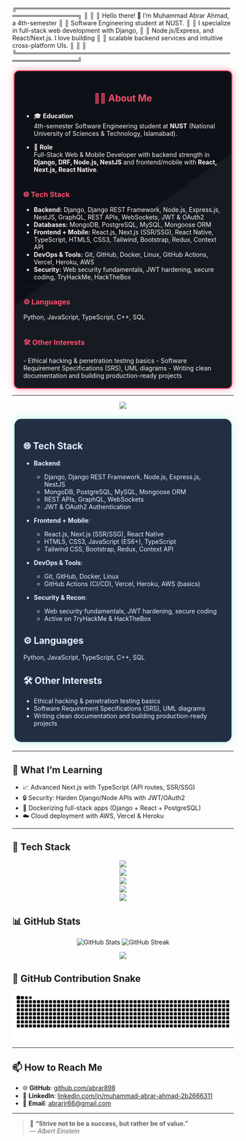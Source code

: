 
  ╔════════════════════════════════════════════════════════════════╗
  ║                                                                ║
  ║    Hello there! 👋 I’m Muhammad Abrar Ahmad, a 4th-semester     ║
  ║    Software Engineering student at NUST.                       ║
  ║    I specialize in full-stack web development with Django,     ║
  ║    Node.js/Express, and React/Next.js. I love building         ║
  ║    scalable backend services and intuitive cross-platform UIs. ║
  ║                                                                ║
  ╚════════════════════════════════════════════════════════════════╝





<div align="center">

  <div style="background: linear-gradient(145deg, #0d1117 50%, #161b22 50%); border: 2px solid #ff4d6d; border-radius: 12px; padding: 20px; width: 90%; max-width: 800px; text-align: left; color: #f8f0f2; box-shadow: 0px 0px 15px rgba(255, 77, 109, 0.5);">

  <h2 align="center" style="color:#ff4d6d;">👨‍💻 About Me</h2>

  - 🎓 <b>Education</b>  
    4th-semester Software Engineering student at <b>NUST</b> (National University of Sciences & Technology, Islamabad).

  - 💼 <b>Role</b>  
    Full-Stack Web & Mobile Developer with backend strength in <b>Django, DRF, Node.js, NestJS</b> and frontend/mobile with <b>React, Next.js, React Native</b>.

  ---

  <h3 style="color:#ff4d6d;">🌐 Tech Stack</h3>

  - <b>Backend:</b> Django, Django REST Framework, Node.js, Express.js, NestJS, GraphQL, REST APIs, WebSockets, JWT & OAuth2  
  - <b>Databases:</b> MongoDB, PostgreSQL, MySQL, Mongoose ORM  
  - <b>Frontend + Mobile:</b> React.js, Next.js (SSR/SSG), React Native, TypeScript, HTML5, CSS3, Tailwind, Bootstrap, Redux, Context API  
  - <b>DevOps & Tools:</b> Git, GitHub, Docker, Linux, GitHub Actions, Vercel, Heroku, AWS  
  - <b>Security:</b> Web security fundamentals, JWT hardening, secure coding, TryHackMe, HackTheBox  

  ---

  <h3 style="color:#ff4d6d;">⚙️ Languages</h3>
  Python, JavaScript, TypeScript, C++, SQL  

  ---

  <h3 style="color:#ff4d6d;">🛠️ Other Interests</h3>
  - Ethical hacking & penetration testing basics  
  - Software Requirement Specifications (SRS), UML diagrams  
  - Writing clean documentation and building production-ready projects  

  </div>
</div>

---
<div align="center">

  <img src="https://img.shields.io/badge/-Portfolio-black?style=for-the-badge&logo=github&logoColor=white" />

  <div style="background: rgba(10, 25, 47, 0.9); border-radius: 15px; padding: 20px; width: 90%; max-width: 700px; margin: 20px auto; color: #E6F1FF; box-shadow: 0px 0px 15px rgba(100, 255, 218, 0.5); backdrop-filter: blur(10px); text-align: left;">

  ## 🌐 Tech Stack  
  - **Backend**:  
    - Django, Django REST Framework, Node.js, Express.js, NestJS  
    - MongoDB, PostgreSQL, MySQL, Mongoose ORM  
    - REST APIs, GraphQL, WebSockets  
    - JWT & OAuth2 Authentication  

  - **Frontend + Mobile**:  
    - React.js, Next.js (SSR/SSG), React Native  
    - HTML5, CSS3, JavaScript (ES6+), TypeScript  
    - Tailwind CSS, Bootstrap, Redux, Context API  

  - **DevOps & Tools**:  
    - Git, GitHub, Docker, Linux  
    - GitHub Actions (CI/CD), Vercel, Heroku, AWS (basics)  

  - **Security & Recon**:  
    - Web security fundamentals, JWT hardening, secure coding  
    - Active on TryHackMe & HackTheBox  

  ## ⚙️ Languages  
  Python, JavaScript, TypeScript, C++, SQL  

  ## 🛠️ Other Interests  
  - Ethical hacking & penetration testing basics  
  - Software Requirement Specifications (SRS), UML diagrams  
  - Writing clean documentation and building production-ready projects  

  </div>
</div>

---

## 🎯 What I’m Learning
- 📈 Advanced Next.js with TypeScript (API routes, SSR/SSG)  
- 🔒 Security: Harden Django/Node APIs with JWT/OAuth2  
- 🐳 Dockerizing full-stack apps (Django + React + PostgreSQL)  
- ☁️ Cloud deployment with AWS, Vercel & Heroku  


---
## 🚀 Tech Stack

<p align="center">
  <img src="https://skillicons.dev/icons?i=python,django,fastapi,nodejs,express,nestjs,graphql" height="50" />
  <br/>
  <img src="https://skillicons.dev/icons?i=javascript,typescript,react,nextjs,reactnative" height="50" />
  <br/>
  <img src="https://skillicons.dev/icons?i=mongodb,postgresql,mysql" height="50" />
  <br/>
  <img src="https://skillicons.dev/icons?i=html,css,tailwind,bootstrap" height="50" />
  <br/>
  <img src="https://skillicons.dev/icons?i=linux,docker,git,github,aws,heroku,vercel" height="50" />
</p>


## 📊 GitHub Stats
<p align="center">
  <img src="https://github-readme-stats.vercel.app/api?username=abrar898&show_icons=true&theme=radical" alt="GitHub Stats" height="180"/>
  <img src="https://github-readme-streak-stats.herokuapp.com/?user=abrar898&theme=radical" alt="GitHub Streak" height="180"/>
</p>

<p align="center">
  <img src="https://github-readme-stats.vercel.app/api/top-langs/?username=abrar898&layout=compact&theme=radical" height="180"/>
</p>


## 🐍 GitHub Contribution Snake
<p align="center">
  <img src="https://raw.githubusercontent.com/abrar898/abrar898/output/snake.svg" alt="snake animation" />
</p>

---
## 📫 How to Reach Me
- 🌐 **GitHub**: [github.com/abrar898](https://github.com/abrar898)  
- 💼 **LinkedIn**: [linkedin.com/in/muhammad-abrar-ahmad-2b2666311](https://www.linkedin.com/in/muhammad-abrar-ahmad-2b2666311/)  
- 📧 **Email**: abrarjr66@gmail.com  

---

> 💬 **“Strive not to be a success, but rather be of value.”**  
> — *Albert Einstein*

